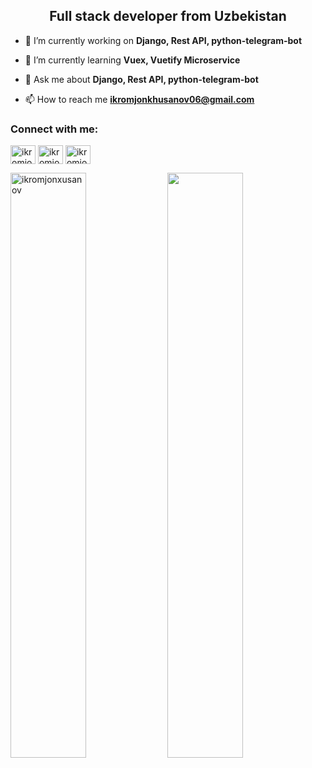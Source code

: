 
<h2 align="center">Full stack developer from Uzbekistan</h2>

- 🔭 I’m currently working on **Django, Rest API, python-telegram-bot**

- 🌱 I’m currently learning **Vuex, Vuetify Microservice**

- 💬 Ask me about **Django, Rest API, python-telegram-bot**

- 📫 How to reach me **ikromjonkhusanov06@gmail.com**

<h3 align="left">Connect with me:</h3>
<p align="left">
<a href="https://linkedin.com/in/ikromjon-xusanov-a39a201b5/" target="blank"><img align="center" src="https://raw.githubusercontent.com/rahuldkjain/github-profile-readme-generator/master/src/images/icons/Social/linked-in-alt.svg" alt="ikromjon-xusanov-a39a201b5/" height="30" width="40" /></a>
<a href="https://instagram.com/ikromjon_xusanov" target="blank"><img align="center" src="https://raw.githubusercontent.com/rahuldkjain/github-profile-readme-generator/master/src/images/icons/Social/instagram.svg" alt="ikromjon_xusanov" height="30" width="40" /></a>
<a href="https://www.leetcode.com/ikromjonxusanov" target="blank"><img align="center" src="https://raw.githubusercontent.com/rahuldkjain/github-profile-readme-generator/master/src/images/icons/Social/leet-code.svg" alt="ikromjonxusanov" height="30" width="40" /></a>
</p>

<p>
  <img align="center" width="49%" src="https://github-readme-stats.vercel.app/api?username=ikromjonxusanov&show_icons=true&locale=en" alt="ikromjonxusanov" />
  <img align="center" width="49%" src="https://github-readme-streak-stats.herokuapp.com/?user=ikromjonxusanov&show_icons=true"/>
</p>
